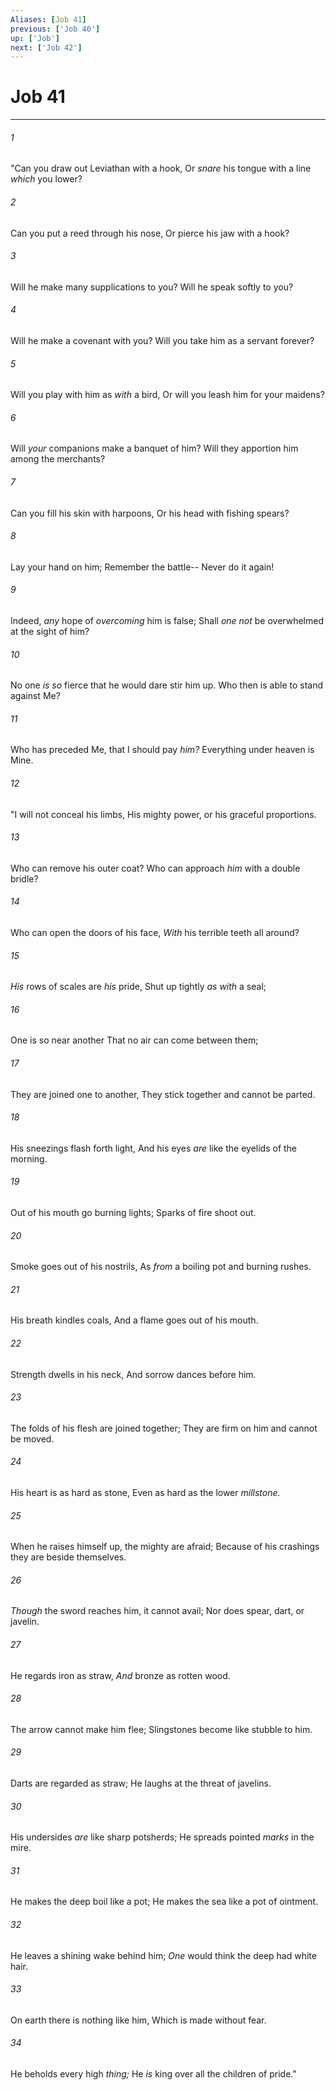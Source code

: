 ```yaml
---
Aliases: [Job 41]
previous: ['Job 40']
up: ['Job']
next: ['Job 42']
---
```

# Job 41

***


###### 1 
"Can you draw out Leviathan with a hook, Or _snare_ his tongue with a line _which_ you lower? 

###### 2 
Can you put a reed through his nose, Or pierce his jaw with a hook? 

###### 3 
Will he make many supplications to you? Will he speak softly to you? 

###### 4 
Will he make a covenant with you? Will you take him as a servant forever? 

###### 5 
Will you play with him as _with_ a bird, Or will you leash him for your maidens? 

###### 6 
Will _your_ companions make a banquet of him? Will they apportion him among the merchants? 

###### 7 
Can you fill his skin with harpoons, Or his head with fishing spears? 

###### 8 
Lay your hand on him; Remember the battle-- Never do it again! 

###### 9 
Indeed, _any_ hope of _overcoming_ him is false; Shall _one not_ be overwhelmed at the sight of him? 

###### 10 
No one _is so_ fierce that he would dare stir him up. Who then is able to stand against Me? 

###### 11 
Who has preceded Me, that I should pay _him?_ Everything under heaven is Mine. 

###### 12 
"I will not conceal his limbs, His mighty power, or his graceful proportions. 

###### 13 
Who can remove his outer coat? Who can approach _him_ with a double bridle? 

###### 14 
Who can open the doors of his face, _With_ his terrible teeth all around? 

###### 15 
_His_ rows of scales are _his_ pride, Shut up tightly _as with_ a seal; 

###### 16 
One is so near another That no air can come between them; 

###### 17 
They are joined one to another, They stick together and cannot be parted. 

###### 18 
His sneezings flash forth light, And his eyes _are_ like the eyelids of the morning. 

###### 19 
Out of his mouth go burning lights; Sparks of fire shoot out. 

###### 20 
Smoke goes out of his nostrils, As _from_ a boiling pot and burning rushes. 

###### 21 
His breath kindles coals, And a flame goes out of his mouth. 

###### 22 
Strength dwells in his neck, And sorrow dances before him. 

###### 23 
The folds of his flesh are joined together; They are firm on him and cannot be moved. 

###### 24 
His heart is as hard as stone, Even as hard as the lower _millstone._ 

###### 25 
When he raises himself up, the mighty are afraid; Because of his crashings they are beside themselves. 

###### 26 
_Though_ the sword reaches him, it cannot avail; Nor does spear, dart, or javelin. 

###### 27 
He regards iron as straw, _And_ bronze as rotten wood. 

###### 28 
The arrow cannot make him flee; Slingstones become like stubble to him. 

###### 29 
Darts are regarded as straw; He laughs at the threat of javelins. 

###### 30 
His undersides _are_ like sharp potsherds; He spreads pointed _marks_ in the mire. 

###### 31 
He makes the deep boil like a pot; He makes the sea like a pot of ointment. 

###### 32 
He leaves a shining wake behind him; _One_ would think the deep had white hair. 

###### 33 
On earth there is nothing like him, Which is made without fear. 

###### 34 
He beholds every high _thing;_ He _is_ king over all the children of pride."
